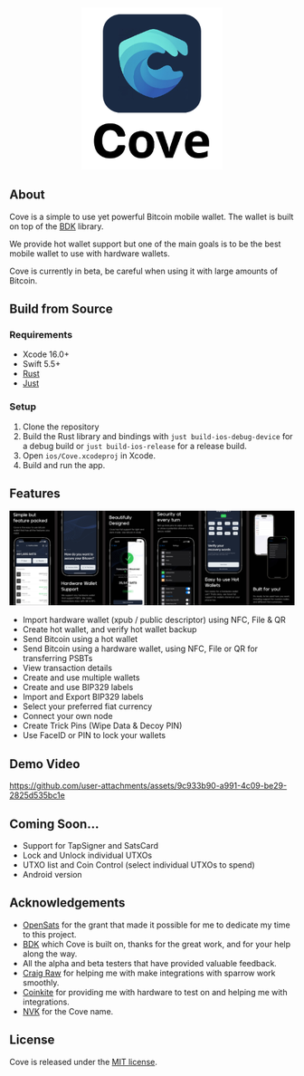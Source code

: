 <div align="center">
  <img src="images/cove_logo_github.jpg" width="250" >
</div>

## About

Cove is a simple to use yet powerful Bitcoin mobile wallet.
The wallet is built on top of the [BDK](https://bitcoindevkit.org/) library.

We provide hot wallet support but one of the main goals is to be the best mobile wallet to use with hardware wallets.

Cove is currently in beta, be careful when using it with large amounts of Bitcoin.

## Build from Source

### Requirements

- Xcode 16.0+
- Swift 5.5+
- [Rust](http://rustup.rs)
- [Just](https://github.com/casey/just)

### Setup

1. Clone the repository
2. Build the Rust library and bindings with `just build-ios-debug-device` for a debug build or `just build-ios-release` for a release build.
3. Open `ios/Cove.xcodeproj` in Xcode.
4. Build and run the app.

## Features

![features list](images/features.jpg)

- Import hardware wallet (xpub / public descriptor) using NFC, File & QR
- Create hot wallet, and verify hot wallet backup
- Send Bitcoin using a hot wallet
- Send Bitcoin using a hardware wallet, using NFC, File or QR for transferring PSBTs
- View transaction details
- Create and use multiple wallets
- Create and use BIP329 labels
- Import and Export BIP329 labels
- Select your preferred fiat currency
- Connect your own node
- Create Trick Pins (Wipe Data & Decoy PIN)
- Use FaceID or PIN to lock your wallets

## Demo Video

https://github.com/user-attachments/assets/9c933b90-a991-4c09-be29-2825d535bc1e

## Coming Soon...

- Support for TapSigner and SatsCard
- Lock and Unlock individual UTXOs
- UTXO list and Coin Control (select individual UTXOs to spend)
- Android version

## Acknowledgements

- [OpenSats](https://opensats.org/) for the grant that made it possible for me to dedicate my time to this project.
- [BDK](https://bitcoindevkit.org/) which Cove is built on, thanks for the great work, and for your help along the way.
- All the alpha and beta testers that have provided valuable feedback.
- [Craig Raw](https://x.com/craigraw) for helping me with make integrations with sparrow work smoothly.
- [Coinkite](http://coinkite.com) for providing me with hardware to test on and helping me with integrations.
- [NVK](http://twitter.com/nvk) for the Cove name.

## License

Cove is released under the [MIT license](LICENSE).
